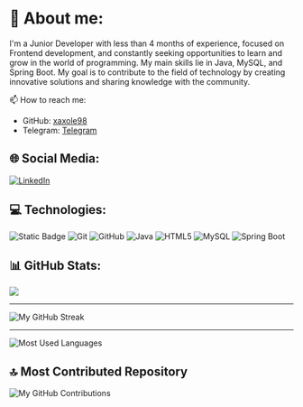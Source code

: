 # 💫 About me:
I'm a Junior Developer with less than 4 months of experience, focused on Frontend development, and constantly seeking opportunities to learn and grow in the world of programming. My main skills lie in Java, MySQL, and Spring Boot. My goal is to contribute to the field of technology by creating innovative solutions and sharing knowledge with the community.

📫 How to reach me:

- GitHub: [xaxole98](https://github.com/xaxole98)
- Telegram: [Telegram](https://t.me/xaxole98)

## 🌐 Social Media:
[![LinkedIn](https://img.shields.io/badge/LinkedIn-%230077B5.svg?logo=linkedin&logoColor=white)](https://www.linkedin.com/in/alex-pacheco-developer/) 

## 💻 Technologies:
![Static Badge](https://img.shields.io/badge/bitcoin-java?logo=data%3Aimage%2Fpng%3Bbase64%2CiVBORw0KGgoAAAANSUhEUgAAAOEAAADhCAMAAAAJbSJIAAAAwFBMVEX%2F%2F%2F9zofvbOA5wn%2Ftsnftpm%2FvZIgBlmfvaMwDaLgDT4P7aLACZufzZJwDZHwDA0%2F2Bqvv5%2B%2F%2Fe6P53pPvK2v3o7%2F7r8f6sxvyQs%2FyevPzN3P2iv%2Fyow%2Fx7pvu6z%2F3y9v%2B90f2Kr%2Fz77er99fPh6v7wtqztqp%2Fkc1%2FywbneUDLfVTrdRSL32dTrm47cPxj87%2BzmgnDojHziZ1DrnpH549%2Fjblnzxr710MrgW0LeUTbrnZDhYkzniHfdQx%2Ftp5vlfmtJ7hV4AAAO8klEQVR4nO1de3%2BiOhOuBgQR5aogCki13Xa33Wu3e%2Fbs7tnv%2F63eBFBzQ1GCNP7e518t5DHJzDOTmfTm5g3g6c%2FjS9djaBfvdf1D12NoF7%2F0%2Fvi%2FrgfRKj4P%2B%2F3xuutRtIlvo35%2F9G%2FXo2gT9%2BM%2BpHjNk3iHGI7vuh5Gi8gZXrU5fUAM%2B5OnrsfRHvI57A%2B%2FdD2O9nA%2F6ufoehzt4d%2BC4RUv07%2FDnOHovuuBtAao2hD0710PpDX0S3zseiBt4dOkZDj41PVQWsKPwZbhj66H0hKeS2fRHz90PZSW8KiXDK%2FVmH7aLtL%2B6LnrsbSDQrNds277qu8Y%2Fu56LK3gdusrrnYOd5b0avfhbo1ea5h%2FP8YYXqU%2FHO4J9ifXmPn%2BNsIYDq8w3fYywAjq%2F3Q9nBbwEbMzV2lKv%2BK78BqzGO%2FGfQJdj0c4KILXt0i%2FUzN4bb7i088RSfDa8lBPut6npvC67Mz9hOLXH77rekxC8W5AE%2BxPbrselEA89UcMwfE1GdJvE3oLQjPz2PWoxOH2%2FZjhd1We4mHMTiAkeD2h72fGhiKM%2FnY9LlF4%2BsiaGOQo3nc9MFHgmRhkZT5eSeDLNzGQ4PBKPOEr18RADCrM6JNkB1HPXBODCHLl6Pruw2QiU3749h%2F%2BCq3Q2y%2B%2Fx3DG9T8XH%2BfZ%2BFG1QvUxh%2BDr10me3Jh8u%2FxIzwQbSOyMDLsHHx4H%2Bc%2BhD%2BRRAV%2BqCA7%2FMFb07k%2FBrz%2Fsy6Pj6GTFDqOftB%2B862%2BX8%2FhrJ2M9C%2B%2B5MgaRoLMWDx92UaNEZnT9Z1hBkCbx%2BmGwNUe6RCc06w8VRpSOJl5%2B7RWdTFuwkqA%2BIrzE%2Bi%2BmWMfvJZKpjxVLdPRIGNH7Efa9weeuRnsGflUYGdJQvvzE01ITmUpq%2Fla4iQmRdHomQqqJPDbm5uY%2FNmOYb0HCxrw84j%2BDLlVh2ytfyQx13Mb8R0ygrstjRKF55O9BwlCuvxLTPOxLFQr%2F4vqJCV709DQkTO1IJi8BHQB3E07wBrU7Mmsz%2BtXZYM%2FBLY%2BgPnnFvkJFHIxKfeP4znH1%2BhC3MX%2FJ32AkGcEfHDuqE3aECqlGEgVLOThydPgBtyPfSUs7lK2Q5oHdhcNHnCClduTrWntkplAnCD6Tv4Del8pN3PB2oa7jHB6oz%2BU7wH%2FHGFIirU17EolyaiXWTEhBBgyU2pGwyOSBZkhWWdBrdCCVGM3xhV6kE8KQ9MkpHMmTVdvhD2VJyQL8O7rUS74pvKEtKVmE8JPahbL5%2BhuifaIE%2FukL9amMnU5PlDPQf%2BKf0otUqrRFCYYhUYbwmzJDMtbRHJ7D7%2FoVMiTquf6hGPLPuN82aFtCti%2FT6RsZ%2B4DWNEOiTYRepbpsoS8CLdomeIP2O6YyWEKP%2F%2FXQVqNtqZSq7V8qF0wcdz4ziWIJlfcPypgSbRS0x5dyJ66phUgEgDT9vowRMGNNRthnbHgMl7F0d0XQITBhLnmJRvnWKbUSx0Qyn5MNl2%2BdfiENJmFqXnkHw9Ldt0dl08jogndmI1%2B%2FDJVPHBxUNflWlS1MpNQ34fNfuQdv0jWUkJM4JEpkPnIn8bXqUW8UVLJmiH92z7M18mWkngkaZJzLIShjsH%2BgDf2OtxPlawImDqCoA0L29A19p6OBno%2B%2FuNsn1%2BATr5hIvmW6xg8oqDX4zNPf8uWGyZkiP%2BOs06FMVZclvmEWhcpt37KTqMtVMVQAq6qhZ4it65NP1kCssZ77AfXZM%2B0y5CvIQHjZL0Ym9UuXTZHZf2mwX4ysLKP0qYQZqRz7liempuSFXKfS3tX2ZcuD9QakBJfxBKPA5y2PCZOqILziRLqM2w7be3ZY0YKnh%2BULnzCUFHXmlmD8qFHeRYpQUhzQvRS4rZEvtCBQUGRUC8ZQ%2Bn9R8jnnQmfUsFU65P%2BdRMib1Wlxvbc0dZuBnI0R%2Bb7hpuJH2Bh3E3YSd4eJtTLCU2vuaaqqKoqqamButDPOBkAd60PyDpNdYcbxf8CyCWJVAb09gNqzWhtrFZx0tnENw%2FB9n7eKbj8OyNa79XYbHst4O75N0iug2lOBoz%2Fw%2BqnhJ4sw7gG4enLAZaRxN8odudu2p3CTI3Y0UDj08nnUImE0%2BHDcxIxzSgCQY1DrvLo8wRgfuQA6U7n0cmht7kYD7gze2umhyfSc4w8oj4PHR6yMo1UThBTbWqibBVBBBTvFTNw6zyh8xfGrBYLcgHLfBt%2FnNSfDgZtp3Pcpas%2B0av%2BoeWRRp6ErnW4Ma5n1uCtGWTZhwocTqtzZU3vB5oTH5EnxySmXsM%2BsUFWY96rCvX%2Fa4%2FADqrestTT3QP9b5uT7WRyrR3MEwifRYwkCNTuR3g2SqsPRYT%2B4SRacRWHRK0ipYdVOQcJZJ9kpq3OL9e931VH9NAoyZF5UzujTmKSo%2BGe8%2FQA8hqAiVD3NjNUyA2rp5PnKwSYoglDk%2B3neCWSBMWv83JkbrZahrRCOQePvMYdcR2KXacrxv7lcsxcJjGpmtV%2FmFCrWSoJFmHkKTxkBUKWMfELmqKcbgUOoklAAKLkuBV5sZ%2BZ8sQwSiJW1wypJgmC5mJthZtu2B7YaFtCKb%2FtALaz%2Bucg5XAllaPK1BUkWQeEA7HD0GYfN84IIpOZCGW4OykRBAGp8WFJb%2BE4EmVCGN8kBqS%2BKX3YsZCAY9mKxDKESbpWeoi6OS9uAWObC1bfP1aVi6Gm2VcccEx4R2KIZ3qR87d2Ynpol9RzrlNgpgl1%2BgY2pVWQWzmanhlbtKGFOvFsJWmAI59HK%2BBH%2BOexAWC9oLjElLYHaWipjZplKZfBdhxp0mqrmza1ThXtGSW%2FBwQWJmY%2BCb5VJRR2hhvSPEoeBvzljdJS%2FAgvxtGikrhXMM1DKMFy64ECf5N%2FwsnngnyBhKWwoh9xaMooDZ7YxfKilc%2FUZhhkSoLadhaGJhCoUqZE7TZsuKYdeEKaQsdfDtO0ELQK1CVvI01TA8edwmYr3vTRMKsegCo7wq%2BCaRVCuNQ6Fj2BBbULlAmYGIrJLjdP6HDIE25AzDKZbfsBr5nqnvnlEncxpgoLjJj6MrUZtIoBTIwkB9KpKfMj7M3vwIjNo7BTUeWbbmfoocbhVgEBLKr%2BaUQS1dvQoDcx2g94iOsF0z1w%2FMGNG96k2%2FxkOmUOEcfJlrKhBxjFQtNjzBAqWKseOMmyGFSxCdCSvcEUtUHkJ2Bl9Qmm3bbZL%2BEwKvBSdoOfZYZ5zg1gWObbYKzKPfGb4%2FmJ%2BH4OMSIFavZgFwz2QtWGl6SFa5F9SVjkh4iWghReaQIS6gz4RGr5SnRD%2FHc86B2oAo528FJ4h3ODHXZfmB%2BG3QBEo2t5QJtiBM1DDc865GsIF7IFbA3KQnWKudjFfui%2FFgMp%2BecH9hyNRhHBESQ1gB4RPjXaKSVHDDgu9nERpll9EHkaxlz69BGfajp7fajamBowFOCv3lmejemEQcdffVMtTcWbUNb0CbmAr9VnmykDpZYF%2FqJYyAGHSgW2phuNa81g9kHsrUlLwG162SKLNW6wTrYMpVJ6m7ZWlfMq2og%2FOmBdn82AVuR2ZRNFw0nS6cY0oMgzDdTeVavz%2F%2BD8uipmRLI8lWySGu%2FByK6peKUUj3sqaC%2BUwL43lPgKwz7CZb9%2FMYqlacGKAk7rWwtbAhbLz58LFg0SgAqgza5x5pa4fhL0y26ZmFzwlOx10pVSuzOJwufKNDcfRO9MoWWRAIzKJb9tCxdXiOldrdrbNuy0XeQEi93RcqSzV6x7HA4l6KTc1fKtaPBZSldE7nNXvFHNRDOFSbXiC1RJckQk3TWw1pSDQB1%2FNKL5JvyFsJyK38TYVzqEWs1OgqOGbnMIb1OrRfKUC1Vu9CX%2FhpBs3smAoGNq9vRBxAtColk9RveDSZxIMUH2XaXtleVfuvTVsUI6VnVeViXL5Xu3GsGTRyjzPouK8nZJbQCN%2F9tQye6cVLOYHx8sTzsdXGhDcYgFhLGN22ChdrdicI2n0YyjHj3rL0%2BIsME6bkgDud1WoNZouFaZhtPzhD%2BQ9Z64P44dY0fYrel%2BlqKKWets8nO%2BuQgrHAgTW56cmc%2BgC6cWBW9NppVPX8FdJsJybOebLILEMd9pgK6Ex1OqlroWI4QcdltVlztrJg1FhjTLMCa%2FqJZ06rGlQGGtRBfpUzXjj0rWmw0ns3YmpoDmkoqIWejdqY4YKWPfOVlRFlE2b0KMdSa1gis7syIs%2FRHUCMT2xQNXC%2Bi33zZEX9mnsuasm6tiUnsPSV%2FRMq66zOB%2BbKJnbgKuPgLj7MJYVoiRvBTGDVg5x06lhLVFlX6Umwqv2ooZ91nRvA0UTHcRDZWIZUwEzmqKixbndU6pvwcih4F2xS01t2I0QHu9nBcW1Rna4CFa%2BcUpHBep2RlFYsIBRmFajaDHPpyf75%2BcFb6AZQ4d3R0QF010CGA7TzkIoz4Ki19n30Ul35Ps%2BangOkIALszhX7vsorA4U1cadhIH%2BrLHrT72zInem27noF8L6nU9%2FpNoLcCvuFHXtAhwjq7wvD3SpD3W1yGrbIdCYIFwMXqcckd3O6LIha7u0uCXTZ3DMBGSZzmQHI2Q6oHes3tbGi9OR04B%2FxU973JAZAmbCKotZgJV7Cu3rmlkhX2GI54YSCGbCu0%2FE8YkbnMTf9TWLllBIndgyWptZ7j1AbFYeIBsmeXWb1tLR%2BAypKls5eG%2FHKbz2kmFlVMvA1J%2FTRaxtEdy9cmP4SWBmu9v2FF6HLEaE6ZdFpXx2OA%2BSY6V8jkFfm5g%2F8nJlmbn6cqFoKTtkTShZcth2jLpIel4MYdsZaphFmaiVHxnupp6%2Bm0WBrXIuh%2BO0ncgGBxVxhgqPHTpHvdSR%2F2wzFVlVCRfD1PVXCdznvQM37SmXawpKUESgaghKL84bt1HNBQRU3SsIqLoL3U0i2spw7OIhD8AH7U9Eqm2TCoLLLVDy8jbGnGC6mwTv4qFKSsQrqPCidQRiLwA5Sk%2Bzk0sfn25WJjgSk4tiBxXqqqNce2pYc7tOgH4mtyIpxFGoF8bGz1NjAokWKq6XLS%2BQ2KuPFJ2phd426XJWE02ZDUGFfwdUXNdAKcFgHpZNF3uLyWdUmN7i4pNCxr1dZgygotseIC7y6%2FbiXR7d83IpVyo5KzopT1cf%2FwPaswylTeMkzwAAAABJRU5ErkJggg%3D%3D)
![Git](https://img.shields.io/badge/Git-fc6d26?style=for-the-badge&logo=git&logoColor=white)
![GitHub](https://img.shields.io/badge/GitHub-%23121011.svg?style=for-the-badge&logo=github&logoColor=white)
![Java](https://img.shields.io/badge/Java-%23ED8B00.svg?style=for-the-badge&logo=java&logoColor=white)
![HTML5](https://img.shields.io/badge/HTML5-%23E34F26.svg?style=for-the-badge&logo=html5&logoColor=white) 
![MySQL](https://img.shields.io/badge/MySQL-%2300f.svg?style=for-the-badge&logo=mysql&logoColor=white)
![Spring Boot](https://img.shields.io/badge/Spring%20Boot-%236DB33F.svg?style=for-the-badge&logo=spring&logoColor=white)

## 📊 GitHub Stats:


![](https://github-readme-stats.vercel.app/api?username=xaxole98&theme=midnight-purple&hide_border=false&include_all_commits=true)


---


![My GitHub Streak](https://github-readme-streak-stats.herokuapp.com/?user=xaxole98&theme=midnight-purple&hide_border=false)


---


![Most Used Languages](https://github-readme-stats.vercel.app/api/top-langs/?username=xaxole98&theme=midnight-purple&hide_border=false&include_all_commits=true&count_private=false&layout=compact)

## 🔝 Most Contributed Repository
![My GitHub Contributions](https://github-contributor-stats.vercel.app/api?username=xaxole98&limit=5&theme=radical&combine_all_yearly_contributions=true)
